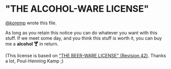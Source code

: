 # "THE ALCOHOL-WARE LICENSE"

[@koremp](https://github.com/koremp) wrote this file.

As long as you retain this notice you can do whatever you want
with this stuff. If we meet some day, and you think this stuff
is worth it, you can buy me a **alcohol 
🍸** in return.

(This license is based on ["THE BEER-WARE LICENSE" (Revision 42)].
 Thanks a lot, Poul-Henning Kamp ;)

["THE BEER-WARE LICENSE" (Revision 42)]: https://people.freebsd.org/~phk/